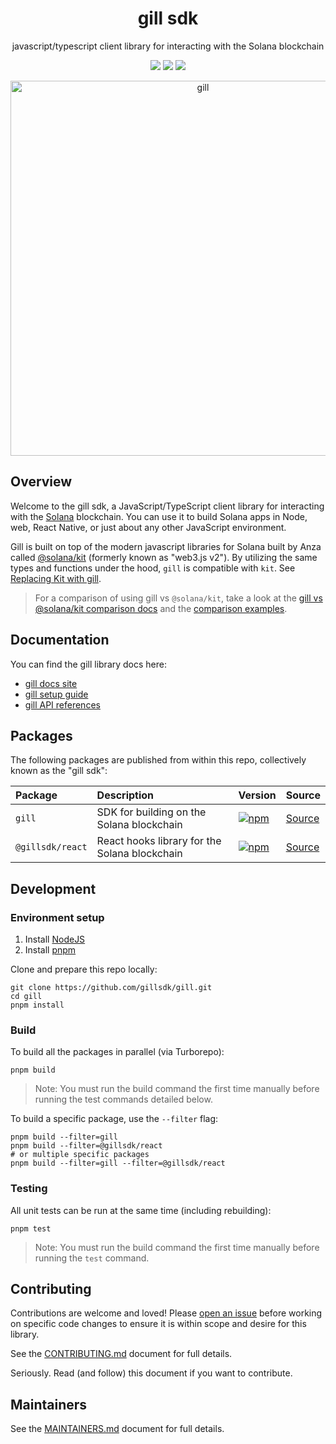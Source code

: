 <h1 align="center">
  gill sdk
</h1>

<p align="center">
  javascript/typescript client library for interacting with the Solana blockchain
</p>

<p align="center">
  <a href="https://github.com/gillsdk/gill/actions/workflows/publish-packages.yml"><img src="https://img.shields.io/github/actions/workflow/status/gillsdk/gill/publish-packages.yml?logo=GitHub&label=tests" /></a>
  <a href="https://www.npmjs.com/package/gill"><img src="https://img.shields.io/npm/v/gill?logo=npm&color=377CC0" /></a>
  <a href="https://www.npmjs.com/package/gill"><img src="https://img.shields.io/npm/dm/gill?color=377CC0" /></a>
</p>

<p align="center">
  <img width="600" alt="gill" src="https://raw.githubusercontent.com/gillsdk/gill/refs/heads/master/docs/public/cover.png" />
</p>

## Overview

Welcome to the gill sdk, a JavaScript/TypeScript client library for interacting with the [Solana](http://solana.com/)
blockchain. You can use it to build Solana apps in Node, web, React Native, or just about any other JavaScript
environment.

Gill is built on top of the modern javascript libraries for Solana built by Anza called
[@solana/kit](https://github.com/anza-xyz/kit) (formerly known as "web3.js v2"). By utilizing the same types and
functions under the hood, `gill` is compatible with `kit`. See [Replacing Kit with gill](#replace-kit-with-gill).

> For a comparison of using gill vs `@solana/kit`, take a look at the
> [gill vs @solana/kit comparison docs](https://gillsdk.com/docs/compare/kit) and the
> [comparison examples](https://github.com/gillsdk/gill/tree/master/examples/get-started#comparison-of-gill-vs-solanakit-aka-web3js-v2).

## Documentation

You can find the gill library docs here:

- [gill docs site](https://gillsdk.com)
- [gill setup guide](https://gillsdk.com/docs#quick-start)
- [gill API references](https://gillsdk.com/api)

## Packages

The following packages are published from within this repo, collectively known as the "gill sdk":

| Package          | Description                                   | Version                                                                                                                       | Source                                                               |
| :--------------- | :-------------------------------------------- | :---------------------------------------------------------------------------------------------------------------------------- | -------------------------------------------------------------------- |
| `gill`           | SDK for building on the Solana blockchain     | [![npm](https://img.shields.io/npm/v/gill.svg?logo=npm&color=377CC0)](https://www.npmjs.com/package/gill)                     | [Source](https://github.com/gillsdk/gill/tree/master/packages/gill)  |
| `@gillsdk/react` | React hooks library for the Solana blockchain | [![npm](https://img.shields.io/npm/v/@gillsdk/react.svg?logo=npm&color=377CC0)](https://www.npmjs.com/package/@gillsdk/react) | [Source](https://github.com/gillsdk/gill/tree/master/packages/react) |

## Development

### Environment setup

1. Install [NodeJS](https://nodejs.org/en)
2. Install [pnpm](https://pnpm.io/installation)

Clone and prepare this repo locally:

```shell
git clone https://github.com/gillsdk/gill.git
cd gill
pnpm install
```

### Build

To build all the packages in parallel (via Turborepo):

```shell
pnpm build
```

> Note: You must run the build command the first time manually before running the test commands detailed below.

To build a specific package, use the `--filter` flag:

```shell
pnpm build --filter=gill
pnpm build --filter=@gillsdk/react
# or multiple specific packages
pnpm build --filter=gill --filter=@gillsdk/react
```

### Testing

All unit tests can be run at the same time (including rebuilding):

```shell
pnpm test
```

> Note: You must run the build command the first time manually before running the `test` command.

## Contributing

Contributions are welcome and loved! Please [open an issue](https://github.com/gillsdk/gill/issues/new) before working
on specific code changes to ensure it is within scope and desire for this library.

See the [CONTRIBUTING.md](./CONTRIBUTING.md) document for full details.

Seriously. Read (and follow) this document if you want to contribute.

## Maintainers

See the [MAINTAINERS.md](./MAINTAINERS.md) document for full details.
